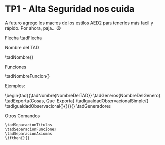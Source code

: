 # TP1 - Alta Seguridad nos cuida


A futuro agrego los macros de los estilos AED2 para tenerlos más facil y rápido. Por ahora, paja... :tired_face:

Flecha
  \tadFlecha

Nombre del TAD

  \tadNombre{}

Funciones

  \tadNombreFuncion{}

Ejemplos:

  \begin{tad}{\tadNombre{NombreDelTAD}}
  \tadGeneros{NombreDelGenero}
  \tadExporta{Cosas, Que, Exporta}
  \tadIgualdadObservacionalSimple{}
  \tadIgualdadObservacional{}{}{}{}
  \tadGeneradores

Otros Comandos

```
\tadSeparacionTitulos
\tadSeparacionFunciones
\tadSeparacionAxiomas
\ifthen{}{}
```
